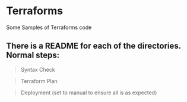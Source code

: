 # Terraforms
Some Samples of Terraforms code


## There is a README for each of the directories. Normal steps:
> Syntax Check

> Terraform Plan

> Deployment (set to manual to ensure all is as expected)